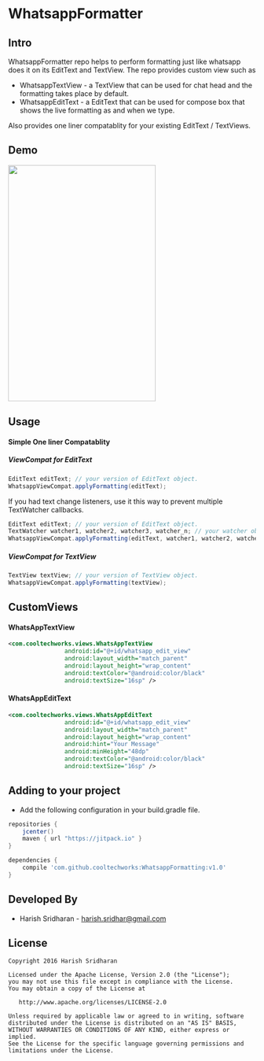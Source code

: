 # WhatsappFormatter


Intro
------

WhatsappFormatter repo helps to perform formatting just like whatsapp does it on its EditText and TextView. The repo provides custom view such as 
- WhatsappTextView - a TextView that can be used for chat head and the formatting takes place by default. 
- WhatsappEditText - a EditText that can be used for compose box that shows the live formatting as and when we type.

Also provides one liner compatablity for your existing EditText / TextViews. 

Demo
-----
<img src='https://cloud.githubusercontent.com/assets/13122232/15903038/71365c46-2dc8-11e6-87e4-095f22f4d087.gif' width=300 height=480 />


Usage
--------

#### Simple One liner Compatablity

##### ViewCompat for EditText 

```java
EditText editText; // your version of EditText object.
WhatsappViewCompat.applyFormatting(editText);
```

If you had text change listeners, use it this way to prevent multiple TextWatcher callbacks.

```java
EditText editText; // your version of EditText object.
TextWatcher watcher1, watcher2, watcher3, watcher_n; // your watcher objects.
WhatsappViewCompat.applyFormatting(editText, watcher1, watcher2, watcher3, watcher_n);
```

##### ViewCompat for TextView 

```java
TextView textView; // your version of TextView object.
WhatsappViewCompat.applyFormatting(textView);
```

CustomViews
-----------

#### WhatsAppTextView

```xml
<com.cooltechworks.views.WhatsAppTextView
                android:id="@+id/whatsapp_edit_view"
                android:layout_width="match_parent"
                android:layout_height="wrap_content"
                android:textColor="@android:color/black"
                android:textSize="16sp" />


```

#### WhatsAppEditText

```xml
<com.cooltechworks.views.WhatsAppEditText
                android:id="@+id/whatsapp_edit_view"
                android:layout_width="match_parent"
                android:layout_height="wrap_content"
                android:hint="Your Message"
                android:minHeight="48dp"
                android:textColor="@android:color/black"
                android:textSize="16sp" />

```


Adding to your project
------------------------

- Add the following configuration in your build.gradle file.

```gradle
repositories {
    jcenter()
    maven { url "https://jitpack.io" }
}

dependencies {
    compile 'com.github.cooltechworks:WhatsappFormatting:v1.0'
}
```

Developed By
------------

* Harish Sridharan - <harish.sridhar@gmail.com>


License
--------
```
Copyright 2016 Harish Sridharan

Licensed under the Apache License, Version 2.0 (the "License");
you may not use this file except in compliance with the License.
You may obtain a copy of the License at

   http://www.apache.org/licenses/LICENSE-2.0

Unless required by applicable law or agreed to in writing, software
distributed under the License is distributed on an "AS IS" BASIS,
WITHOUT WARRANTIES OR CONDITIONS OF ANY KIND, either express or implied.
See the License for the specific language governing permissions and
limitations under the License.
```


[scratch_image]:https://raw.githubusercontent.com/cooltechworks/ScratchView/2ec97c9a539d5976b68bf62ec07df8c727d72be2/screenshots/scratch_image_view_demo.gif
[scratch_text]:https://raw.githubusercontent.com/cooltechworks/ScratchView/master/screenshots/scratch_text_view_\